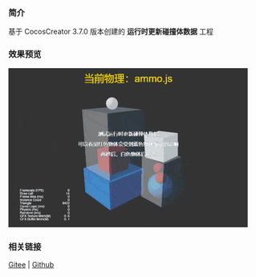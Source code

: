 ### 简介
基于 CocosCreator 3.7.0 版本创建的 **运行时更新碰撞体数据** 工程

### 效果预览
![image](../../../gif/202203/2022030426.gif)

### 相关链接
[Gitee](https://gitee.com/mirrors_cocos-creator/example-3d/blob/master/physics-3d/assets/cases/scenes) | [Github](https://github.com/cocos-creator/example-3d/blob/master/physics-3d/assets/cases/scenes)
